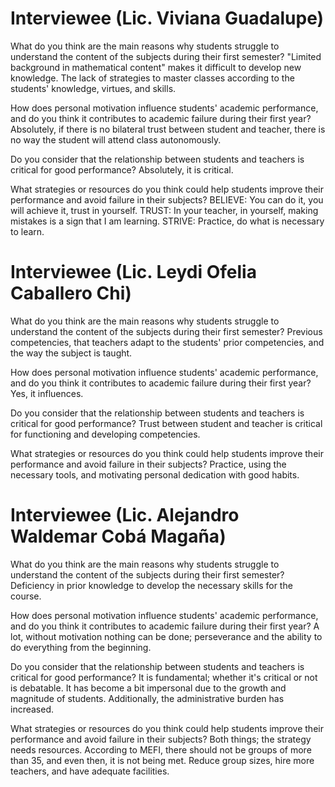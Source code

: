 # Interviewee (Lic. Viviana Guadalupe)

What do you think are the main reasons why students struggle to understand the content of the subjects during their first semester?
"Limited background in mathematical content" makes it difficult to develop new knowledge. 
The lack of strategies to master classes according to the students' knowledge, virtues, and skills.

How does personal motivation influence students' academic performance, and do you think it contributes to academic failure during their first year?
Absolutely, if there is no bilateral trust between student and teacher, there is no way the student will attend class autonomously.

Do you consider that the relationship between students and teachers is critical for good performance?
Absolutely, it is critical.

What strategies or resources do you think could help students improve their performance and avoid failure in their subjects?
BELIEVE: You can do it, you will achieve it, trust in yourself.
TRUST: In your teacher, in yourself, making mistakes is a sign that I am learning.
STRIVE: Practice, do what is necessary to learn.

# Interviewee (Lic. Leydi Ofelia Caballero Chi)

What do you think are the main reasons why students struggle to understand the content of the subjects during their first semester?
Previous competencies, that teachers adapt to the students' prior competencies, and the way the subject is taught.

How does personal motivation influence students' academic performance, and do you think it contributes to academic failure during their first year?
Yes, it influences.

Do you consider that the relationship between students and teachers is critical for good performance?
Trust between student and teacher is critical for functioning and developing competencies.

What strategies or resources do you think could help students improve their performance and avoid failure in their subjects?
Practice, using the necessary tools, and motivating personal dedication with good habits.

# Interviewee (Lic. Alejandro Waldemar Cobá Magaña) 
What do you think are the main reasons why students struggle to understand the content of the subjects during their first semester?
Deficiency in prior knowledge to develop the necessary skills for the course.

How does personal motivation influence students' academic performance, and do you think it contributes to academic failure during their first year?
A lot, without motivation nothing can be done; perseverance and the ability to do everything from the beginning.

Do you consider that the relationship between students and teachers is critical for good performance?
It is fundamental; whether it's critical or not is debatable. It has become a bit impersonal due to the growth and magnitude of students.
Additionally, the administrative burden has increased.

What strategies or resources do you think could help students improve their performance and avoid failure in their subjects?
Both things; the strategy needs resources. According to MEFI, there should not be groups of more than 35, and even then, it is not being met. 
Reduce group sizes, hire more teachers, and have adequate facilities.
